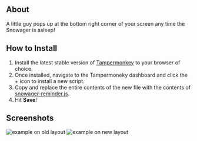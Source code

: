 ## About
A little guy pops up at the bottom right corner of your screen any time the Snowager is asleep!

## How to Install
1. Install the latest stable version of [Tampermonkey](https://www.tampermonkey.net/) to your browser of choice.
2. Once installed, navigate to the Tampermoneky dashboard and click the + icon to install a new script.
3. Copy and replace the entire contents of the new file with the contents of [snowager-reminder.js](https://github.com/neekko/neopets/blob/main/userscripts/snowager-reminder/snowager-reminder.js).
4. Hit **Save**!

## Screenshots
![example on old layout](https://imgur.com/qVhyuFy.png)
![example on new layout](https://imgur.com/j2Ia4bc.png)